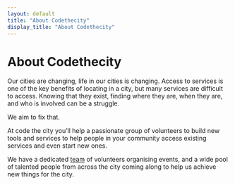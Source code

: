 ```yaml
---
layout: default
title: "About Codethecity"
display_title: "About Codethecity"
---
```


# About Codethecity 

Our cities are changing, life in our cities is changing. Access to services is one of the key benefits of locating in a city, but many services are difficult to access. Knowing that they exist, finding where they are, when they are, and who is involved can be a struggle. 

We aim to fix that. 

At code the city you’ll help a passionate group of volunteers to build new tools and services to help people in your community access existing services and even start new ones.

We have a dedicated [team](/team) of volunteers organising events, and a wide pool of talented people from across the city coming along to help us achieve new things for the city.
 